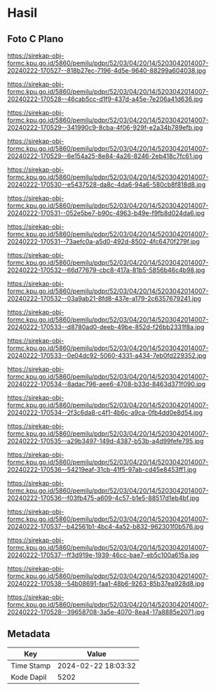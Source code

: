 # Hasil

## Foto C Plano

https://sirekap-obj-formc.kpu.go.id/5860/pemilu/pdpr/52/03/04/20/14/5203042014007-20240222-170527--818b27ec-7196-4d5e-9640-88299a604038.jpg

https://sirekap-obj-formc.kpu.go.id/5860/pemilu/pdpr/52/03/04/20/14/5203042014007-20240222-170528--46cab5cc-d1f9-437d-a45e-7e206a41d636.jpg

https://sirekap-obj-formc.kpu.go.id/5860/pemilu/pdpr/52/03/04/20/14/5203042014007-20240222-170529--341990c9-8cba-4f06-929f-e2a34b789efb.jpg

https://sirekap-obj-formc.kpu.go.id/5860/pemilu/pdpr/52/03/04/20/14/5203042014007-20240222-170529--6e154a25-8e84-4a26-8246-2eb418c7fc61.jpg

https://sirekap-obj-formc.kpu.go.id/5860/pemilu/pdpr/52/03/04/20/14/5203042014007-20240222-170530--e5437528-da8c-4da6-94a6-580cb8f818d8.jpg

https://sirekap-obj-formc.kpu.go.id/5860/pemilu/pdpr/52/03/04/20/14/5203042014007-20240222-170531--052e5be7-b90c-4963-b49e-f9fb8d024da6.jpg

https://sirekap-obj-formc.kpu.go.id/5860/pemilu/pdpr/52/03/04/20/14/5203042014007-20240222-170531--73aefc0a-a5d0-492d-8502-4fc6470f279f.jpg

https://sirekap-obj-formc.kpu.go.id/5860/pemilu/pdpr/52/03/04/20/14/5203042014007-20240222-170532--66d77679-cbc8-417a-81b5-5856b46c4b98.jpg

https://sirekap-obj-formc.kpu.go.id/5860/pemilu/pdpr/52/03/04/20/14/5203042014007-20240222-170532--03a9ab21-8fd8-437e-a179-2c6357679241.jpg

https://sirekap-obj-formc.kpu.go.id/5860/pemilu/pdpr/52/03/04/20/14/5203042014007-20240222-170533--d8780ad0-deeb-49be-852d-f26bb2331f8a.jpg

https://sirekap-obj-formc.kpu.go.id/5860/pemilu/pdpr/52/03/04/20/14/5203042014007-20240222-170533--0e04dc92-5060-4331-a434-7eb0fd229352.jpg

https://sirekap-obj-formc.kpu.go.id/5860/pemilu/pdpr/52/03/04/20/14/5203042014007-20240222-170534--8adac796-aee6-4708-b33d-8463d371f090.jpg

https://sirekap-obj-formc.kpu.go.id/5860/pemilu/pdpr/52/03/04/20/14/5203042014007-20240222-170534--2f3c6da8-c4f1-4b6c-a9ca-0fb4dd0e8d54.jpg

https://sirekap-obj-formc.kpu.go.id/5860/pemilu/pdpr/52/03/04/20/14/5203042014007-20240222-170535--a29b3497-149d-4387-b53b-a4d99fefe795.jpg

https://sirekap-obj-formc.kpu.go.id/5860/pemilu/pdpr/52/03/04/20/14/5203042014007-20240222-170536--54219eaf-31cb-41f5-97ab-cd45e8453ff1.jpg

https://sirekap-obj-formc.kpu.go.id/5860/pemilu/pdpr/52/03/04/20/14/5203042014007-20240222-170536--f03fb475-a609-4c57-b1e5-88517d1eb4bf.jpg

https://sirekap-obj-formc.kpu.go.id/5860/pemilu/pdpr/52/03/04/20/14/5203042014007-20240222-170537--b42561b1-4bc4-4a52-b832-962301f0b576.jpg

https://sirekap-obj-formc.kpu.go.id/5860/pemilu/pdpr/52/03/04/20/14/5203042014007-20240222-170537--ff3d919e-1939-46cc-bae7-eb5c100a615a.jpg

https://sirekap-obj-formc.kpu.go.id/5860/pemilu/pdpr/52/03/04/20/14/5203042014007-20240222-170538--54b08691-faa1-48b6-9263-85b37ea928d8.jpg

https://sirekap-obj-formc.kpu.go.id/5860/pemilu/pdpr/52/03/04/20/14/5203042014007-20240222-170528--39658708-3a5e-4070-8ea4-17a8885e2071.jpg


## Metadata

| Key        | Value               |
| ---------- | ------------------- |
| Time Stamp | 2024-02-22 18:03:32 |
| Kode Dapil | 5202                |



